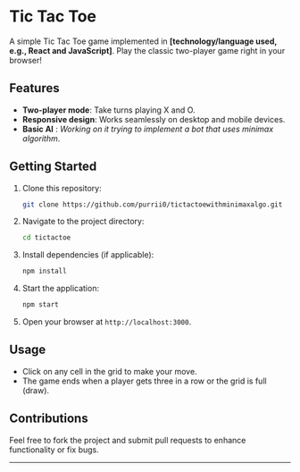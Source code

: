 # Tic Tac Toe

A simple Tic Tac Toe game implemented in **[technology/language used, e.g., React and JavaScript]**. Play the classic two-player game right in your browser!

## Features

- **Two-player mode**: Take turns playing X and O.
- **Responsive design**: Works seamlessly on desktop and mobile devices.
- **Basic AI** : _Working on it trying to implement a bot that uses minimax algorithm_.

## Getting Started

1. Clone this repository:
   ```bash
   git clone https://github.com/purrii0/tictactoewithminimaxalgo.git
   ```
2. Navigate to the project directory:
   ```bash
   cd tictactoe
   ```
3. Install dependencies (if applicable):
   ```bash
   npm install
   ```
4. Start the application:
   ```bash
   npm start
   ```
5. Open your browser at `http://localhost:3000`.

## Usage

- Click on any cell in the grid to make your move.
- The game ends when a player gets three in a row or the grid is full (draw).

## Contributions

Feel free to fork the project and submit pull requests to enhance functionality or fix bugs.

---
